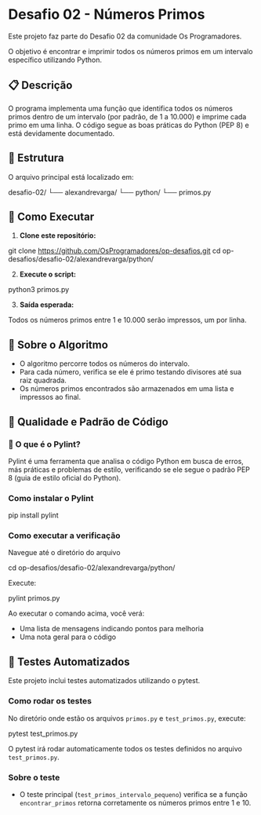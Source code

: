 

# Desafio 02 - Números Primos

Este projeto faz parte do Desafio 02 da comunidade Os Programadores.

O objetivo é encontrar e imprimir todos os números primos em um intervalo específico utilizando Python.


## 📋 Descrição

O programa implementa uma função que identifica todos os números primos dentro de um intervalo (por padrão, de 1 a 10.000) e imprime cada primo em uma linha. O código segue as boas práticas do Python (PEP 8) e está devidamente documentado.


## 📁 Estrutura

O arquivo principal está localizado em:

desafio-02/
└── alexandrevarga/
    └── python/
        └── primos.py


## 🚀 Como Executar

1. **Clone este repositório:**

git clone https://github.com/OsProgramadores/op-desafios.git
cd op-desafios/desafio-02/alexandrevarga/python/

2. **Execute o script:**

python3 primos.py

3. **Saída esperada:**  

Todos os números primos entre 1 e 10.000 serão impressos, um por linha.


## 🧩 Sobre o Algoritmo

- O algoritmo percorre todos os números do intervalo.
- Para cada número, verifica se ele é primo testando divisores até sua raiz quadrada.
- Os números primos encontrados são armazenados em uma lista e impressos ao final.


## 🧹 Qualidade e Padrão de Código

### 🔎 O que é o Pylint?

Pylint é uma ferramenta que analisa o código Python em busca de erros, más práticas e problemas de estilo, verificando se ele segue o padrão PEP 8 (guia de estilo oficial do Python).

### Como instalar o Pylint

pip install pylint

### Como executar a verificação

Navegue até o diretório do arquivo

cd op-desafios/desafio-02/alexandrevarga/python/

Execute:

pylint primos.py

Ao executar o comando acima, você verá:
- Uma lista de mensagens indicando pontos para melhoria
- Uma nota geral para o código


## 🧪 Testes Automatizados

Este projeto inclui testes automatizados utilizando o pytest.

### Como rodar os testes

No diretório onde estão os arquivos `primos.py` e `test_primos.py`, execute:

pytest test_primos.py

O pytest irá rodar automaticamente todos os testes definidos no arquivo `test_primos.py`.

### Sobre o teste

- O teste principal (`test_primos_intervalo_pequeno`) verifica se a função `encontrar_primos` retorna corretamente os números primos entre 1 e 10.
